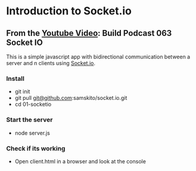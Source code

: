 # Introduction to Socket.io
## From the [Youtube Video](https://youtu.be/HtzA1sCr5FQ?list=PLw5h0DiJ-9PC0Wo1NWrNHgKE-mFc_9ftq&t=667): Build Podcast 063 Socket IO

This is a simple javascript app with bidirectional communication between a server and n clients using [Socket.io](http://socket.io/docs/).

### Install
* git init
* git pull git@github.com:samskito/socket.io.git
* cd 01-socketio

### Start the server
* node server.js

### Check if its working
* Open client.html in a browser and look at the console
